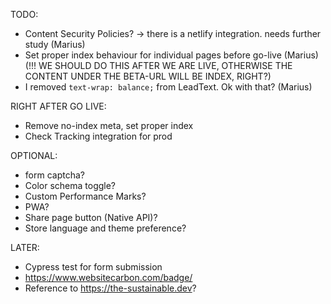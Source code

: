 TODO:
- Content Security Policies? -> there is a netlify integration. needs further study (Marius)
- Set proper index behaviour for individual pages before go-live (Marius) (!!! WE SHOULD DO THIS AFTER WE ARE LIVE, OTHERWISE THE CONTENT UNDER THE BETA-URL WILL BE INDEX, RIGHT?)
- I removed `text-wrap: balance;` from LeadText. Ok with that? (Marius)

RIGHT AFTER GO LIVE:
- Remove no-index meta, set proper index
- Check Tracking integration for prod

OPTIONAL:
- form captcha?
- Color schema toggle?
- Custom Performance Marks?
- PWA?
- Share page button (Native API)?
- Store language and theme preference?

LATER:
- Cypress test for form submission 
- https://www.websitecarbon.com/badge/
- Reference to https://the-sustainable.dev?